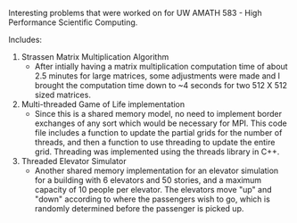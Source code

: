 Interesting problems that were worked on for UW AMATH 583 - High Performance Scientific Computing. 

Includes: 
1. Strassen Matrix Multiplication Algorithm
   - After intially having a matrix multiplication computation time of about 2.5 minutes for large matrices, some adjustments were made and I brought the computation time down to ~4 seconds for two 512 X 512 sized matrices.
2. Multi-threaded Game of Life implementation
   - Since this is a shared memory model, no need to implement border exchanges of any sort which would be necessary for MPI. This code file includes a function to update the partial grids for the number of threads, and then a function to use threading to update the entire grid. Threading was implemented using the threads library in C++.
3. Threaded Elevator Simulator 
   - Another shared memory implementation for an elevator simulation for a building with 6 elevators and 50 stories, and a maximum capacity of 10 people per elevator. The elevators move "up" and "down" according to where the passengers wish to go, which is randomly determined before the passenger is picked up. 
